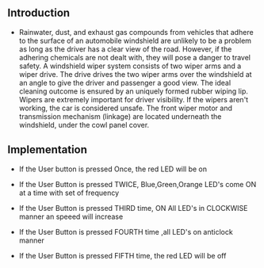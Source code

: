 ## Introduction

* Rainwater, dust, and exhaust gas compounds from vehicles that adhere to the surface of an automobile windshield are unlikely to be a problem as long as the driver has a clear view of the road. However, if the adhering chemicals are not dealt with, they will pose a danger to travel safety. A windshield wiper system consists of two wiper arms and a wiper drive. The drive drives the two wiper arms over the windshield at an angle to give the driver and passenger a good view. The ideal cleaning outcome is ensured by an uniquely formed rubber wiping lip. Wipers are extremely important for driver visibility. If the wipers aren't working, the car is considered unsafe. The front wiper motor and transmission mechanism (linkage) are located underneath the windshield, under the cowl panel cover.

## Implementation

* If the User button is pressed Once, the red LED will be on    
 
 * If the User Button is pressed TWICE, Blue,Green,Orange LED's come ON at a time with set of frequency

 * If the User Button is pressed THIRD time, ON All LED's in CLOCKWISE manner an speeed will increase 

 * If the User Button is pressed FOURTH time ,all LED's on anticlock manner

 * If the User Button is pressed FIFTH time, the red LED will be off 

